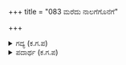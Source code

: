 +++
title = "083 ಮರೆದು ನಾಲಗೆಗೊನೆಗೆ"

+++

<details><summary>ಗದ್ಯ (ಕ.ಗ.ಪ) </summary>

83. 'ಅಪ್ಪಿತಪ್ಪಿ ನಾಲಗೆಯ ತುದಿಯಲ್ಲಿ ನಿನ್ನ ನಾಮೋಚ್ಚಾರ ಉಂಟಾದರೆ ನಿನ್ನನ್ನೇ ನೀನು ಪೂರ್ಣವಾಗಿ ಸಮರ್ಪಿಸಿಕೊಳ್ಳುವೆ ಎಂಬ ಬಿರುದು ನಿನಗಿರುವುದು ನನಗೆ ಗೊತ್ತು. ಕೂಗಿ ಕರೆದು ನಿನಗಾಗಿ ದುಃಖಿಸಿದರೆ ದಿವ್ಯನಾರಿಯಾದ ಪತಿವ್ರತೆಯಾದ, ದ್ರೌಪದಿಯ ಹಿರಿಮೆಯಲ್ಲಿ ಅಕ್ಷಯವಸ್ತ್ರ ಪ್ರದಾನವಾದುದನ್ನು ಕಂಡಿದ್ದೇನೆ. ನಿನ್ನ ಕರುಣಾಧಾರೆಯನ್ನು ನನ್ನ ಮೇಲೆ ಸುರಿಸು' ಎಂದನು ಅರ್ಜುನ.
</details>

<details><summary>ಪದಾರ್ಥ (ಕ.ಗ.ಪ) </summary>

ಮರೆದು-ಅಪ್ಪಿತಪ್ಪಿ, ನಾಮದ ನಿರುಗೆ-ನಿನ್ನ ಹೆಸರಿನ ಅಸ್ತಿತ್ವ, ನೆಲೆಗೊಳೆ-ಉಂಟಾದರೆ, ಸೆರೆಗ ಬೆಳೆದುದು-ಅಕ್ಷಯವಸ್ತ್ರ ಪ್ರದಾನವಾದುದು, ಸೈಗೆರೆವುದೈ-ಸುರಿಸು
</details>
